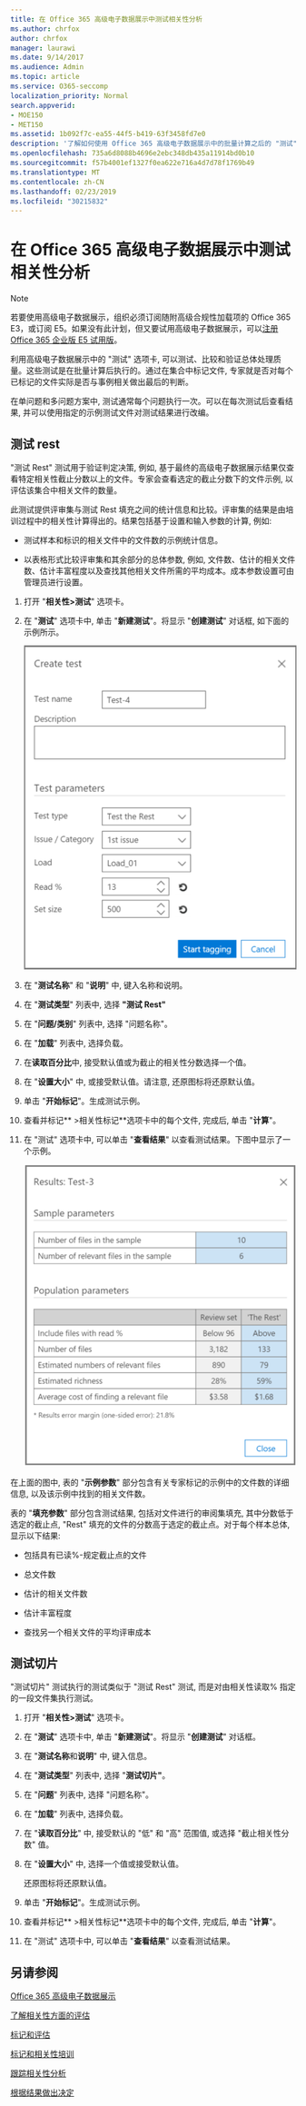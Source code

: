 ```yaml
---
title: 在 Office 365 高级电子数据展示中测试相关性分析
ms.author: chrfox
author: chrfox
manager: laurawi
ms.date: 9/14/2017
ms.audience: Admin
ms.topic: article
ms.service: O365-seccomp
localization_priority: Normal
search.appverid:
- MOE150
- MET150
ms.assetid: 1b092f7c-ea55-44f5-b419-63f3458fd7e0
description: '了解如何使用 Office 365 高级电子数据展示中的批量计算之后的 "测试" 选项卡来测试、比较和验证总体处理质量。  '
ms.openlocfilehash: 735a6d8088b4696e2ebc348db435a11914bd0b10
ms.sourcegitcommit: f57b4001ef1327f0ea622e716a4d7d78f1769b49
ms.translationtype: MT
ms.contentlocale: zh-CN
ms.lasthandoff: 02/23/2019
ms.locfileid: "30215832"
---
```

# <a name="test-relevance-analysis-in-office-365-advanced-ediscovery"></a>在 Office 365 高级电子数据展示中测试相关性分析

> [!NOTE]
> 若要使用高级电子数据展示，组织必须订阅随附高级合规性加载项的 Office 365 E3，或订阅 E5。如果没有此计划，但又要试用高级电子数据展示，可以[注册 Office 365 企业版 E5 试用版](https://go.microsoft.com/fwlink/p/?LinkID=698279)。 
  
利用高级电子数据展示中的 "测试" 选项卡, 可以测试、比较和验证总体处理质量。这些测试是在批量计算后执行的。通过在集合中标记文件, 专家就是否对每个已标记的文件实际是否与事例相关做出最后的判断。 
  
在单问题和多问题方案中, 测试通常每个问题执行一次。可以在每次测试后查看结果, 并可以使用指定的示例测试文件对测试结果进行改编。
  
## <a name="testing-the-rest"></a>测试 rest

"测试 Rest" 测试用于验证判定决策, 例如, 基于最终的高级电子数据展示结果仅查看特定相关性截止分数以上的文件。专家会查看选定的截止分数下的文件示例, 以评估该集合中相关文件的数量。
  
此测试提供评审集与测试 Rest 填充之间的统计信息和比较。评审集的结果是由培训过程中的相关性计算得出的。结果包括基于设置和输入参数的计算, 例如:
  
- 测试样本和标识的相关文件中的文件数的示例统计信息。 
    
- 以表格形式比较评审集和其余部分的总体参数, 例如, 文件数、估计的相关文件数、估计丰富程度以及查找其他相关文件所需的平均成本。成本参数设置可由管理员进行设置。
    
1. 打开 "**相关性\>测试**" 选项卡。 
    
2. 在 "**测试**" 选项卡中, 单击 "**新建测试**"。将显示 "**创建测试**" 对话框, 如下面的示例所示。 
    
    ![相关性测试其余结果](media/46e6898a-f929-4fd0-88d9-6f91d04b6ce2.png)
  
3. 在 "**测试名称**" 和 "**说明**" 中, 键入名称和说明。
    
4. 在 "**测试类型**" 列表中, 选择 **"测试 Rest"**
    
5. 在 "**问题/类别**" 列表中, 选择 "问题名称"。 
    
6. 在 "**加载**" 列表中, 选择负载。 
    
7. 在**读取百分比**中, 接受默认值或为截止的相关性分数选择一个值。 
    
8. 在 "**设置大小**" 中, 或接受默认值。请注意, 还原图标将还原默认值。
    
9. 单击 "**开始标记**"。生成测试示例。
    
10. 查看并标记** \>相关性标记**选项卡中的每个文件, 完成后, 单击 "**计算**"。
    
11. 在 "测试" 选项卡中, 可以单击 "**查看结果**" 以查看测试结果。下图中显示了一个示例。 
    
    ![测试其余结果](media/b95744a9-047d-4c29-992d-04fa7e58e58a.png)
  
在上面的图中, 表的 "**示例参数**" 部分包含有关专家标记的示例中的文件数的详细信息, 以及该示例中找到的相关文件数。 
  
表的 "**填充参数**" 部分包含测试结果, 包括对文件进行的审阅集填充, 其中分数低于选定的截止点, "Rest" 填充的文件的分数高于选定的截止点。对于每个样本总体, 显示以下结果: 
  
- 包括具有已读%-规定截止点的文件
    
- 总文件数 
    
- 估计的相关文件数 
    
- 估计丰富程度 
    
- 查找另一个相关文件的平均评审成本
    
## <a name="testing-the-slice"></a>测试切片

"测试切片" 测试执行的测试类似于 "测试 Rest" 测试, 而是对由相关性读取% 指定的一段文件集执行测试。
  
1. 打开 "**相关性\>测试**" 选项卡。 
    
2. 在 "**测试**" 选项卡中, 单击 "**新建测试**"。将显示 "**创建测试**" 对话框。 
    
3. 在 "**测试名称**和**说明**" 中, 键入信息。
    
4. 在 "**测试类型**" 列表中, 选择 "**测试切片"**。
    
5. 在 "**问题**" 列表中, 选择 "问题名称"。 
    
6. 在 "**加载**" 列表中, 选择负载。 
    
7. 在 "**读取百分比**" 中, 接受默认的 "低" 和 "高" 范围值, 或选择 "截止相关性分数" 值。 
    
8. 在 "**设置大小**" 中, 选择一个值或接受默认值。
    
    还原图标将还原默认值。
    
9. 单击 "**开始标记**"。生成测试示例。
    
10. 查看并标记** \>相关性标记**选项卡中的每个文件, 完成后, 单击 "**计算**"。 
    
11. 在 "测试" 选项卡中, 可以单击 "**查看结果**" 以查看测试结果。 
    
## <a name="see-also"></a>另请参阅

[Office 365 高级电子数据展示](office-365-advanced-ediscovery.md)
  
[了解相关性方面的评估](assessment-in-relevance-in-advanced-ediscovery.md)
  
[标记和评估](tagging-and-assessment-in-advanced-ediscovery.md)
  
[标记和相关性培训](tagging-and-relevance-training-in-advanced-ediscovery.md)
  
[跟踪相关性分析](track-relevance-analysis-in-advanced-ediscovery.md)
  
[根据结果做出决定](decision-based-on-the-results-in-advanced-ediscovery.md)

